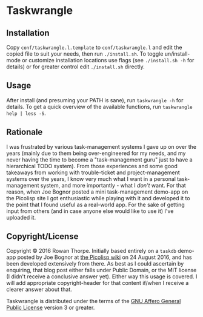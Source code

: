 Taskwrangle
===========

Installation
------------

Copy `conf/taskwrangle.l.template` to `conf/taskwrangle.l` and edit the copied
file to suit your needs, then run `./install.sh`. To toggle un/install-mode or
customize installation locations use flags (see `./install.sh -h` for details)
or for greater control edit `./install.sh` directly.

Usage
-----

After install (and presuming your PATH is sane), run `taskwrangle -h` for
details. To get a quick overview of the available functions, run
`taskwrangle help | less -S`.

Rationale
---------

I was frustrated by various task-management systems I gave up on over the years
(mainly due to them being over-engineered for my needs, and my never having the
time to become a "task-management guru" just to have a hierarchical TODO
system). From those experiences and some good takeaways from working with
trouble-ticket and project-management systems over the years, I know very much
what I want in a personal task-management system, and more importantly - what I
*don't* want. For that reason, when Joe Bognor posted a mini task-management
demo-app on the Picolisp site I got enthusiastic while playing with it and
developed it to the point that I found useful as a real-world app. For the sake
of getting input from others (and in case anyone else would like to use it)
I've uploaded it.

Copyright/License
-----------------

Copyright © 2016 Rowan Thorpe. Initially based entirely on a `taskdb` demo-app
posted by Joe Bognor at [the Picolisp wiki](http://picolisp.com/wiki/?taskdb)
on 24 August 2016, and has been developed extensively from there. As best as I
could ascertain by enquiring, that blog post either falls under Public Domain,
or the MIT license (I didn't receive a conclusive answer yet). Either way this
usage is covered. I will add appropriate copyright-header for that content
if/when I receive a clearer answer about that.

Taskwrangle is distributed under the terms of the [GNU Affero General Public
License](https://www.gnu.org/licenses/agpl-3.0.html) version 3 or greater.
